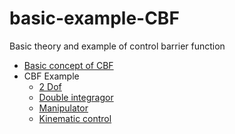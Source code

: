 # basic-example-CBF
Basic theory and example of control barrier function

- [Basic concept of CBF](https://github.com/IRaC-Lab/basic-example-CBF/blob/main/CBF%20기본개념.md)
- CBF Example
    - [2 Dof](https://github.com/IRaC-Lab/basic-example-CBF/blob/main/CBF%20예제%202Dof.md)
    - [Double integragor](https://github.com/IRaC-Lab/basic-example-CBF/blob/main/CBF%20예제%20Double%20Integrator.md)
    - [Manipulator](https://github.com/IRaC-Lab/basic-example-CBF/blob/main/CBF%20예제%20Manipulator.md)
    - [Kinematic control](https://github.com/IRaC-Lab/basic-example-CBF/blob/main/CBF%20예제%20Kinematic%20Control.md)